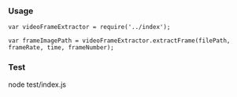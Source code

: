 ### Usage

```
var videoFrameExtractor = require('../index');

var frameImagePath = videoFrameExtractor.extractFrame(filePath, frameRate, time, frameNumber);
```

### Test

node test/index.js
